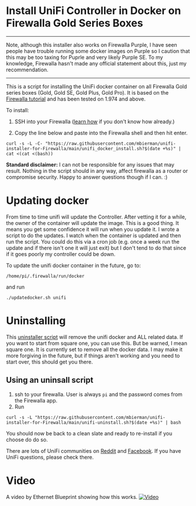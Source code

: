# Install UniFi Controller in Docker on Firewalla Gold Series Boxes

<hr>
<p>Note, although this installer also works on Firewalla Purple, I have seen people have trouble running some docker images on Purple so I caution that this may be too taxing for Puprle and very likely Purple SE. To my knowledge, Firewalla hasn't made any official statement about this, just my recommendation.</p>
<hr>

This is a script for installing the UniFi docker container on all Firewalla Gold series boxes (Gold, Gold SE, Gold Plus, Gold Pro). It is based on the [Firewalla tutorial](https://help.firewalla.com/hc/en-us/articles/360053441074-Guide-How-to-run-UniFi-Controller-on-the-Firewalla-Gold-or-Purple) and has been tested on 1.974 and above.

To install:
1. SSH into your Firewalla ([learn how](https://help.firewalla.com/hc/en-us/articles/115004397274-How-to-access-Firewalla-using-SSH-) if you don't know how already.)

2. Copy the line below and paste into the Firewalla shell and then hit enter.

```
curl -s -L -C- "https://raw.githubusercontent.com/mbierman/unifi-installer-for-Firewalla/main/unifi_docker_install.sh?$(date +%s)" | cat <(cat <(bash))
```

**Standard disclaimer:** I can not be responsible for any issues that may result. Nothing in the script should in any way, affect firewalla as a router or compromise security. Happy to answer questions though if I can. :)

# Updating docker
From time to time unifi will update the Controller. After vetting it for a while, the owner of the container will update the image. This is a good thing. It means you get some confidence it will run when you update it. I wrote a script to do the updates. I watch when the container is updated and then run the script. You could do this via a cron job (e.g. once a week run the update and if there isn't one it will just exit) but I don't tend to do that since if it goes poorly my controller could be down. 

To update the unifi docker container in the future, go to:
```
/home/pi/.firewalla/run/docker
```
and run
```
./updatedocker.sh unifi
```

# Uninstalling
This [uninstaller script](https://raw.githubusercontent.com/mbierman/unifi-installer-for-Firewalla/main/unifi-uninstall.sh) will remove the unifi docker and ALL related data. If you want to start from square one, you can use this. But be warned, I mean square one. It is currently set to remove all the docker data. I may make it more forgiving in the future, but if things aren't working and you need to start over, this should get you there.

## Using an uninsall script

1. ssh to your firewalla. User is always `pi` and the password comes from the Firewalla app. 
1. Run
```
curl -s -L "https://raw.githubusercontent.com/mbierman/unifi-installer-for-Firewalla/main/unifi-uninstall.sh?$(date +%s)" | bash
```

You should now be back to a clean slate and ready to re-install if you choose do do so.

There are lots of UniFi communities on [Reddit](https://www.reddit.com/r/Ubiquiti/) and [Facebook](https://www.facebook.com/groups/586080611853291). If you have UniFi questions, please check there. 

# Video
A video by Ethernet Blueprint showing how this works.
[![Video](https://img.youtube.com/vi/yMyHo1YpdKI/hqdefault.jpg)](https://www.youtube.com/watch?v=yMyHo1YpdKI)

